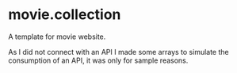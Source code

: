# movie.collection
A template for movie website.

As I did not connect with an API I made some arrays to simulate the consumption of an API, it was only for sample reasons.